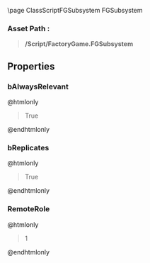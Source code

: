 \page ClassScriptFGSubsystem FGSubsystem
### Asset Path :
<b><blockquote>/Script/FactoryGame.FGSubsystem</blockquote></b>
## Properties

### bAlwaysRelevant
@htmlonly
<blockquote>True</blockquote>
@endhtmlonly

### bReplicates
@htmlonly
<blockquote>True</blockquote>
@endhtmlonly

### RemoteRole
@htmlonly
<blockquote>1</blockquote>
@endhtmlonly

